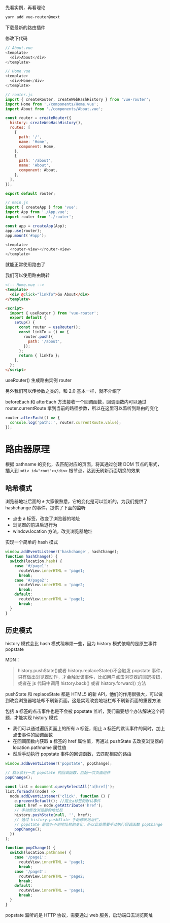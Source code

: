 先看实例，再看理论

```bash
yarn add vue-router@next
```

下载最新的路由插件

修改下代码

```js
// About.vue
<template>
  <div>About</div>
</template>
```

```js
// Home.vue
<template>
  <div>Home</div>
</template>
```

```js
// router.js
import { createRouter, createWebHashHistory } from 'vue-router';
import Home from './components/Home.vue';
import About from './components/About.vue';

const router = createRouter({
  history: createWebHashHistory(),
  routes: [
    {
      path: '/',
      name: 'Home',
      component: Home,
    },
    {
      path: '/about',
      name: 'About',
      component: About,
    },
  ],
});

export default router;
```

```js
// main.js
import { createApp } from 'vue';
import App from './App.vue';
import router from './router';

const app = createApp(App);
app.use(router);
app.mount('#app');
```

```js
<template>
  <router-view></router-view>
</template>
```

就能正常使用路由了

我们可以使用路由跳转

```html
<!-- Home.vue -->
<template>
  <div @click="linkTo">Go About</div>
</template>

<script>
  import { useRouter } from 'vue-router';
  export default {
    setup() {
      const router = useRouter();
      const linkTo = () => {
        router.push({
          path: '/about',
        });
      };
      return { linkTo };
    },
  };
</script>
```

useRouter() 生成路由实例 router

另外我们可以传参数之类的，和 2.0 基本一样，就不介绍了

beforeEach 和 afterEach 方法接收一个回调函数，回调函数内可以通过 router.currentRoute 拿到当前的路径参数，所以在这里可以监听到路由的变化

```js
router.afterEach(() => {
  console.log('path::', router.currentRoute.value);
});
```

# 路由器原理

根据 pathname 的变化，去匹配对应的页面，将其通过创建 DOM 节点的形式，插入到 `<div id="root"></div>` 根节点，达到无刷新页面切换的效果

## 哈希模式

浏览器地址后面的 `#` 大家很熟悉，它的变化是可以监听的，为我们提供了 hashchange 的事件，提供了下面的监听

- 点击 a 标签，改变了浏览器的地址
- 浏览器的前进后退行为
- window.location 方法，改变浏览器地址

实现一个简单的 hash 模式

```js
window.addEventListener('hashchange', hashChange);
function hashChange() {
  switch(location.hash) {
    case '#/page1':
      routeView.innerHTML = 'page1;
      break;
    case '#/page2':
      routeView.innerHTML = 'page2;
      break;
    default:
      routeView.innerHTML = 'page1;
      break;
  }
}
```

## 历史模式

history 模式会比 hash 模式稍麻烦一些，因为 history 模式依赖的是原生事件 popstate

MDN：

> history.pushState()或者 history.replaceState()不会触发 popstate 事件，只有做出浏览器动作，才会触发该事件，比如用户点击浏览器的回退按钮，或者在 js 代码中调用 history.back() 或者 history.forward() 方法

pushState 和 replaceState 都是 HTML5 的新 API，他们的作用很强大，可以做到改变浏览器地址却不刷新页面。这是实现改变地址栏却不刷新页面的重要方法

包括 a 标签的点击事件也是不会被 popstate 监听，我们需要想个办法解决这个问题，才能实现 history 模式

- 我们可以通过遍历页面上的所有 a 标签，阻止 a 标签的默认事件的同时，加上点击事件的回调函数
- 在回调函数内获取 a 标签的 href 属性值，再通过 pushState 去改变浏览器的 location.pathname 属性值
- 然后手动执行 popstate 事件的回调函数，去匹配相应的路由

```js
window.addEventListener('popstate', popChange);

// 默认执行一次 popstate 的回调函数，匹配一次页面组件
popChange();

const list = document.querySelectAll('a[href]');
list.forEach((node) =>
  node.addEventListener('click', function () {
    e.preventDefault(); //阻止a标签的默认事件
    const href = node.getAttribute('href');
    // 手动修改浏览器的地址栏
    history.pushState(null, '', href);
    // 通过 history.pushState 手动修改地址栏，
    // popstate 是监听不到地址栏的变化，所以此处需要手动执行回调函数 popChange
    popChange();
  })
);

function popChange() {
  switch(location.pathname) {
    case '/page1':
      routeView.innerHTML = 'page1;
      break;
    case '/page2':
      routeView.innerHTML = 'page2;
      break;
    default:
      routeView.innerHTML = 'page1;
      break;
  }
}
```

popstate 监听的是 HTTP 协议，需要通过 web 服务，启动端口去浏览网址
